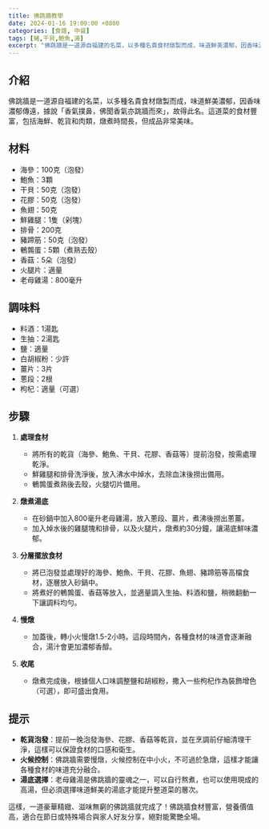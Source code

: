 ```yaml
---
title: 佛跳牆教學
date: 2024-01-16 19:00:00 +0800
categories: [食譜, 中餐]
tags: [豬,干貝,鮑魚,湯] 
excerpt: "佛跳牆是一道源自福建的名菜，以多種名貴食材燉製而成，味道鮮美濃郁，因香味濃郁傳遠，據說「香氣撲鼻，佛聞香氣亦跳牆而來」，故得此名"
---
```


## 介紹
佛跳牆是一道源自福建的名菜，以多種名貴食材燉製而成，味道鮮美濃郁，因香味濃郁傳遠，據說「香氣撲鼻，佛聞香氣亦跳牆而來」，故得此名。這道菜的食材豐富，包括海鮮、乾貨和肉類，燉煮時間長，但成品非常美味。

## 材料
- 海參：100克（泡發）
- 鮑魚：3顆
- 干貝：50克（泡發）
- 花膠：50克（泡發）
- 魚翅：50克
- 鮮雞腿：1隻（剁塊）
- 排骨：200克
- 豬蹄筋：50克（泡發）
- 鵪鶉蛋：5顆（煮熟去殼）
- 香菇：5朵（泡發）
- 火腿片：適量
- 老母雞湯：800毫升

## 調味料
- 料酒：1湯匙
- 生抽：2湯匙
- 鹽：適量
- 白胡椒粉：少許
- 薑片：3片
- 蔥段：2根
- 枸杞：適量（可選）

## 步驟

1. **處理食材**
   - 將所有的乾貨（海參、鮑魚、干貝、花膠、香菇等）提前泡發，按需處理乾淨。
   - 鮮雞腿和排骨洗淨後，放入沸水中焯水，去除血沫後撈出備用。
   - 鵪鶉蛋煮熟後去殼，火腿切片備用。

2. **燉煮湯底**
   - 在砂鍋中加入800毫升老母雞湯，放入蔥段、薑片，煮沸後撈出蔥薑。
   - 加入焯水後的雞腿塊和排骨，以及火腿片，燉煮約30分鐘，讓湯底鮮味濃郁。

3. **分層擺放食材**
   - 將已泡發並處理好的海參、鮑魚、干貝、花膠、魚翅、豬蹄筋等高檔食材，逐層放入砂鍋中。
   - 將煮好的鵪鶉蛋、香菇等放入，並適量調入生抽、料酒和鹽，稍微翻動一下讓調料均勻。

4. **慢燉**
   - 加蓋後，轉小火慢燉1.5-2小時。這段時間內，各種食材的味道會逐漸融合，湯汁會更加濃郁香醇。

5. **收尾**
   - 燉煮完成後，根據個人口味調整鹽和胡椒粉，撒入一些枸杞作為裝飾增色（可選），即可盛出食用。

## 提示
- **乾貨泡發**：提前一晚泡發海參、花膠、香菇等乾貨，並在烹調前仔細清理干淨，這樣可以保證食材的口感和衛生。
- **火候控制**：佛跳牆需要慢燉，火候控制在中小火，不可過於急燉，這樣才能讓各種食材的味道充分融合。
- **湯底選擇**：老母雞湯是佛跳牆的靈魂之一，可以自行熬煮，也可以使用現成的高湯，但必須選擇味道鮮美的湯底才能提升整道菜的層次。

這樣，一道豪華精緻、滋味無窮的佛跳牆就完成了！佛跳牆食材豐富，營養價值高，適合在節日或特殊場合與家人好友分享，絕對能驚艷全場。
